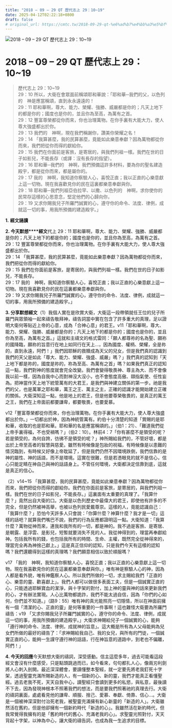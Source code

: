 ```yaml
---
title: "2018 – 09 – 29 QT 歷代志上 29：10~19"
date: 2025-04-12T02:22:18+0800
draft: false
# original_url: https://cmtc.tw/2018-09-29-qt-%e6%ad%b7%e4%bb%a3%e5%bf%97%e4%b8%8a-29%ef%bc%9a1019
---
```


![2018 – 09 – 29 QT 歷代志上 29：10~19](/images/qt.jpg   "2018 – 09 – 29 QT 歷代志上 29：10~19")

# 2018 – 09 – 29 QT 歷代志上 29：10~19

> 歷代志上 29：10~19  
> 29：10 所以，大衛在會眾面前稱頌耶和華說：「耶和華─我們的父，以色列的　神是應當稱頌，直到永永遠遠的！  
> 29：11 耶和華啊，尊大、能力、榮耀、強勝、威嚴都是你的；凡天上地下的都是你的；國度也是你的，並且你為至高，為萬有之首。  
> 29：12 豐富尊榮都從你而來，你也治理萬物。在你手裏有大能大力，使人尊大強盛都出於你。  
> 29：13 我們的　神啊，現在我們稱謝你，讚美你榮耀之名！  
> 29：14 「我算甚麼，我的民算甚麼，竟能如此樂意奉獻？因為萬物都從你而來，我們把從你而得的獻給你。  
> 29：15 我們在你面前是客旅，是寄居的，與我們列祖一樣。我們在世的日子如影兒，不能長存（或譯：沒有長存的指望）。  
> 29：16 耶和華─我們的　神啊，我們預備這許多材料，要為你的聖名建造殿宇，都是從你而來，都是屬你的。  
> 29：17 我的　神啊，我知道你察驗人心，喜悅正直；我以正直的心樂意獻上這一切物。現在我喜歡見你的民在這裏都樂意奉獻與你。  
> 29：18 耶和華─我們列祖亞伯拉罕、以撒、以色列的　神啊，求你使你的民常存這樣的心思意念，堅定他們的心歸向你，  
> 29：19 又求你賜我兒子所羅門誠實的心，遵守你的命令、法度、律例，成就這一切的事，用我所預備的建造殿宇。」

**1.** **經文誦讀**

**2. 今天默想****經文**代上 29：11 耶和華啊，尊大、能力、榮耀、強勝、威嚴都是你的；凡天上地下的都是你的；國度也是你的，並且你為至高，為萬有之首。  
29：12 豐富尊榮都從你而來，你也治理萬物。在你手裏有大能大力，使人尊大強盛都出於你。  
29：14 「我算甚麼，我的民算甚麼，竟能如此樂意奉獻？因為萬物都從你而來，我們把從你而得的獻給你。  
29：15 我們在你面前是客旅，是寄居的，與我們列祖一樣。我們在世的日子如影兒，不能長存。  
29：17 我的　神啊，我知道你察驗人心，喜悅正直；我以正直的心樂意獻上這一切物。現在我喜歡見你的民在這裏都樂意奉獻與你。  
29：19 又求你賜我兒子所羅門誠實的心，遵守你的命令、法度、律例，成就這一切的事，用我所預備的建造殿宇。」

**3. 分享默想經文**（1）我個人實在是欣賞大衛，大衛這一段帶領就任王位的兒子所羅門與眾領袖一起來禱告敬拜神，禱告詞當中實在包含了許多重大的真理，足以證明大衛何等貼近上帝的心意，成為「合神心意」的君王。v11「耶和華啊，尊大、能力、榮耀、強勝、威嚴都是你的；凡天上地下的都是你的；國度也是你的，並且你為至高，為萬有之首。」這就和主禱文的格式雷同：「願人都尊祢的名為聖、願祢的國降臨，願祢的旨意行在地上如同行在天上…，因為國度、權柄、榮耀，全是祢的，直到永遠，阿們！」我們因耶穌的救贖成為天父的兒女，但是我們真的認識到我們的天父是如此「尊大、能力、榮耀、強盛、威嚴」嗎？」我們真的認知到「天上地下都是祢的，國度是祢的，祢為至高、為萬有之首」嗎？如果我們真正的認知這一點，我們對神的態度就會完全改變。我們會變得敬畏神、尊主為大、而不會像我以前一樣，因為自我中心而對神沒大沒小，也不會態度高傲、頤指氣使、任性妄為。把神當作天上地下統管萬有的大君王，是我們與神建立關係的第一步。祂是我們的父，也是萬軍之耶和華，萬王之王、萬主之主，正確的認識才能開始建立正確的關係。大衛深知這一點，他是地上的君王，但是他要尊榮敬畏的，是真正的萬王之王，我們在上帝面前都要謙卑，都要敬畏，也要愛慕。

v12「豐富尊榮都從你而來，你也治理萬物。在你手裏有大能大力，使人尊大強盛都出於你。」一切都出於神，因為神統管萬有。約伯十分清楚的知道「賞賜的是耶和華，收取的也是耶和華。耶和華的名是應當稱頌的。」（伯1：21）、「難道我們從上帝手裏得福，不也受禍嗎？」（伯2：10）。林前4：7「你有甚麼不是領受的呢？若是領受的，為何自誇，彷彿不是領受的呢？」神所賜給我們的，不管好壞，都是出於上帝至高者的智慧與慈愛。雖然有時候像是包妝的祝福，有時候像是以患難的情況臨到，有時候又好像上帝耽延了，但是我們仍然不因環境跌倒，我們信靠的是神的屬性、神的話語，而不是環境。這實在很難，但是若憑眼見的就不是信心，信心只能定睛在神自己與神的話語身上。不管任何環境，大衛都決定信靠到底，這就是真正的信心。

（2）v14~15 「我算甚麼，我的民算甚麼，竟能如此樂意奉獻？因為萬物都從你而來，我們把從你而得的獻給你。我們在你面前是客旅，是寄居的，與我們列祖一樣。我們在世的日子如影兒，不能長存。」這裏面有太重要的真理了。「我算什麼？」竟然出自大衛的口。大衛是以色列歷史中最偉大的君王，即使他有許多的不完全，但是仍然被神高舉，也被以色列民愛戴尊崇。這樣的人，竟能認識自己：「我算什麼？」恐怕今天許多人只會說：「你算什麼？神算什麼？我才是一切」這樣的話吧？就算我們嘴巴不說，我們的行為反應都證明這一點。大衛知道：「我算什麼？萬物從神而來，連我和我所有的一切，都是神的。我不過是客旅、是寄居、是朝露、是浮雲、是影兒，短暫就要消失不見的人。我從神得到的，理當再奉獻給神。包括我所有的錢，也包括我所有的時間、生命、主權，既然完全從神得來的，理當完全再為神捨己獻上。」這是真正信仰的認知，只是我們今天有這樣的認知嗎？我們還聽得到這樣的真理嗎？我們願意相信以致於順服嗎？

v17 「我的　神啊，我知道你察驗人心，喜悅正直；我以正直的心樂意獻上這一切物。現在我喜歡見你的民在這裏都樂意奉獻與你。」唯有神是察驗人心的神，因為人都是看外貌，唯有神鑑察人心。所以我們所做的一切，求主賜給我們「正直的心、樂意的靈、歡喜獻上」。我們人都可以做很多表面工夫，但是一個誠實正直的心，只能透過耶穌寶血的潔淨，與十字架的對付，加上神的靈與神的話來更新我們的心，才有辦法實現。人心比萬物都詭詐，我們不能太過自信，因為「你們的心如何，你們並不知道。」（路9：55）唯有神的真光能照亮一切隱情，所以在神面前擁有一個「清潔的心、正直的靈」是何等重要的一件事啊！這也難怪大衛要為所羅門禱告：v19 「又求你賜我兒子所羅門誠實的心，遵守你的命令、法度、律例，成就這一切的事，用我所預備的建造殿宇。」大衛求神賜給兒子一個誠實的心，能夠「遵行神的命令、法度、律例，成就神的旨意」。這大概是所有為人父母能夠為兒女們所做的最好的禱告了：「求神賜給我自己、我的女兒，與所有的門徒，一個誠實正直的心，能夠一生謹守遵行神的話語，行在神旨意的道路中，到老也不偏離，阿們！」

**4. 今天的回應**今天默想大衛的禱詞，深受感動。信主這麼多年，過去可能看這段經文會沒有什麼感受，只是點頭跳過而已，如今看來，句句都扎人心，像兩刃利劍將人心刺入剖開。最近深深體會，要讀懂整本聖經，就一定要先將老我釘死十字架，透過聖靈充滿所賜新造的人，有一個新的心、新的靈，我們才能真正看懂聖經。過去老我不死，天天自我中心，讀聖經只會讀到更多的私慾，與私意，最後讀不下去，因為發現神根本不照著我們的想法，而是要我們照著祂的真理去行。大衛的禱詞裏面，處處看見他的謙卑、順服、捨己、愛慕、奉獻、倚靠、信心…。大衛是一個被神深深對付治死老我，被聖靈充滿擁有新心新靈的「新造的人」。大衛雖然活在舊約，但是他卻擁有一個新約時代「新造的心」。我雖然活在新約時代，但我常覺得我擁有的是「舊約時代的舊心、充滿老我的心」。求聖靈光照對付，天天背起十字架，以神為中心，讓大衛的禱告詞，也成為我一生追求的目標。